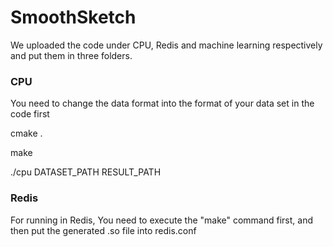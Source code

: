 # SmoothSketch

We uploaded the code under CPU, Redis and machine learning respectively and put them in three folders.

### CPU

 You need to change the data format into the format of your data set in the code first

 cmake .

 make 

./cpu DATASET_PATH RESULT_PATH

### Redis

 For running in Redis, You need to execute the "make" command first, and then put the generated .so file into redis.conf